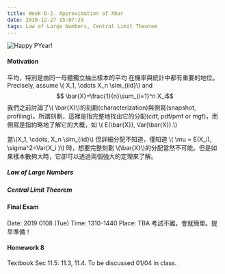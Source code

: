 ```yaml
---
title: Week D-2. Approximation of Xbar
date: 2018-12-27 15:07:29
tags: Law of Large Numbers, Central Limit Theorem
---
```

![Happy PYear!](https://i.chzbgr.com/full/6792468992/hC9A79C77/)

#### Motivation
平均，特別是由同一母體獨立抽出樣本的平均
在機率與統計中都有重要的地位。Precisely, assume \\( X_1, \cdots X_n \sim_{iid}\\) and 
$$ \bar{X}=\frac{1}{n}\sum_{i=1}^n X_i$$
我們之前討論了\\( \bar{X}\\)的刻劃(characterization)與側寫(snapshot, profiling)。所謂刻劃，這裡是指完整地找出它的分配(cdf, pdf/pmf or mgf)，而側寫是指約略地了解它的大概，如 \\( E(\bar{X}), Var(\bar{X}).\\)

當\\(X_1, \cdots, X_n \sim_{iid}\\) 但詳細分配不知道，僅知道 
\\( \mu = E(X_i), \sigma^2=Var(X_i )\\) 時，想要完整刻劃 \\(\bar{X}\\)的分配當然不可能。但是如果樣本數夠大時，它卻可以透過兩個強大的定理來了解。

##### Law of Large Numbers
##### Central Limit Theorem

#### Final Exam 
Date: 2019 0108 (Tue) 
Time: 1310-1440 
Place: TBA
考試不難，會就簡單。提早準備！

#### Homework  8
Textbook Sec 11.5: 11.3, 11.4. To be discussed 01/04 in class.

